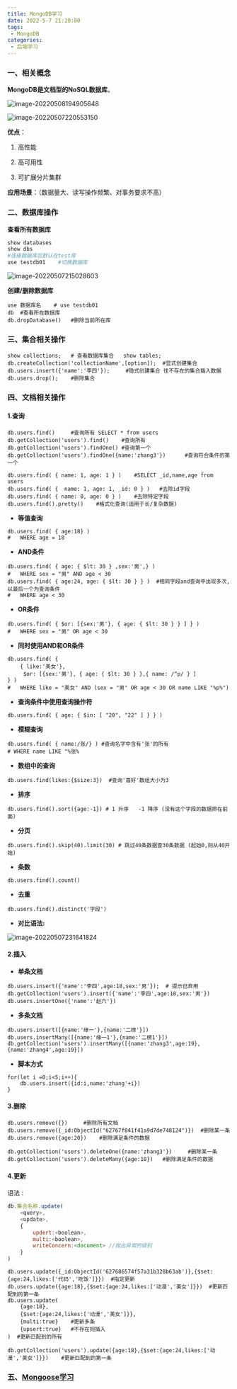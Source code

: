 ```yaml
---
title: MongoDB学习
date: 2022-5-7 21:20:00
tags:
 - MongoDB
categories: 
 - 后端学习
---
```




### 一、相关概念

**MongoDB是文档型的NoSQL数据库**。

![image-20220508194905648](https://vnote-bucket.oss-cn-shanghai.aliyuncs.com/image-20220508194905648.png)

![image-20220507220553150](https://vnote-bucket.oss-cn-shanghai.aliyuncs.com/image-20220507220553150.png)



**优点**：

1. 高性能

2. 高可用性
3. 可扩展分片集群



**应用场景**：（数据量大、读写操作频繁、对事务要求不高）



### 二、数据库操作

**查看所有数据库**

```sh
show databases
show dbs
#连接数据库后默认在test库
use testdb01 	#切换数据库
```

![image-20220507215028603](https://vnote-bucket.oss-cn-shanghai.aliyuncs.com/image-20220507215028603.png)

**创建/删除数据库**

```shell
use 数据库名 	# use testdb01
db 	#查看所在数据库
db.dropDatabase() 	#删除当前所在库
```



### 三、集合相关操作

```shell
show collections; 	# 查看数据库集合	show tables;
db.createCollection('collectionName',[option]);	 #显式创建集合
db.users.insert({'name':'李四'}); 	#隐式创建集合 往不存在的集合插入数据
db.users.drop(); 	#删除集合
```



### 四、文档相关操作

#### 1.查询

```shell
db.users.find() 	#查询所有 SELECT * from users  
db.getCollection('users').find()	#查询所有
db.getCollection('users').findOne()	#查询第一个
db.getCollection('users').findOne({name:'zhang3'})		#查询符合条件的第一个

db.users.find( { name: 1, age: 1 } ) 	#SELECT _id,name,age from users 
db.users.find( {  name: 1, age: 1, _id: 0 } ) 	#去除id字段
db.users.find( { name: 0, age: 0 } ) 	#去除特定字段
db.users.find().pretty() 	#格式化查询(适用于长/复杂数据)
```

- **等值查询**

```shell
db.users.find( { age:18} )
#	WHERE age = 18
```

- **AND条件**

```shell
db.users.find( { age: { $lt: 30 } ,sex:'男',} )
#	WHERE sex = "男" AND age < 30
db.users.find( { age:24, age: { $lt: 30 } } )  #相同字段and查询中出现多次,以最后一个为查询条件
#	WHERE age < 30
```

- **OR条件**

```shell
db.users.find( { $or: [{sex:'男'}, { age: { $lt: 30 } } ] } )
#	WHERE sex = "男" OR age < 30
```

- **同时使用AND和OR条件**

```shell
db.users.find( {
    { like:'美女'},
     $or: [{sex:'男'}, { age: { $lt: 30 } },{ name: /^p/ } ] 
} )
#	WHERE like = "美女" AND (sex = "男" OR age < 30 OR name LIKE "%p%")
```

- **查询条件中使用查询操作符**

```shell
db.users.find( { age: { $in: [ "20", "22" ] } } )
```

- **模糊查询**

```shell
db.users.find( { name:/张/} ) #查询名字中含有'张'的所有
# WHERE name LIKE "%张%
```

- **数组中的查询**

```shell
db.users.find(likes:{$size:3})	#查询'喜好'数组大小为3
```

- **排序**

```shell
db.users.find().sort({age:-1}) # 1 升序 	-1 降序 (没有这个字段的数据排在前面)
```

- **分页**

```shell
db.users.find().skip(40).limit(30) # 跳过40条数据查30条数据 (起始0,则从40开始)
```

- **条数**

```shell
db.users.find().count()
```

- **去重**

```shell
db.users.find().distinct('字段')
```





- **对比语法:**

![image-20220507231641824](https://vnote-bucket.oss-cn-shanghai.aliyuncs.com/image-20220507231641824.png)

#### 2.插入

- **单条文档**

```shell
db.users.insert({'name':'李四',age:18,sex:'男'});  # 提示已弃用
db.getCollection('users').insert({'name':'李四',age:18,sex:'男'})
db.users.insertOne({'name':'赵六'})
```

- **多条文档**

```shell
db.users.insert([{name:'缘一'},{name:'二楞'}])
db.users.insertMany([{name:'缘一1'},{name:'二楞1'}])
db.getCollection('users').insertMany([{name:'zhang3',age:19},{name:'zhang4',age:19}])
```

- **脚本方式**

```shell
for(let i =0;i<5;i++){ 
	db.users.insert({id:i,name:'zhang'+i})
}
```



#### 3.删除

```shell
db.users.remove({}) 	#删除所有文档
db.users.remove({_id:ObjectId("62767f841f41a9d7de748124")})	 #删除某一条
db.users.remove({age:20})	 #删除满足条件的数据

db.getCollection('users').deleteOne({name:'zhang3'})	 #删除某一条
db.getCollection('users').deleteMany({age:18})	 #删除满足条件的数据
```



#### 4.更新

语法 :

```js
db.集合名称.update(
	<query>,
    <update>,
    {
        updert:<boolean>, 
        multi:<boolean>,
    	writeConcern:<document> //抛出异常的级别
    }
)
```



```shell
db.users.update({_id:ObjectId('627686574f57a31b328b63ab')},{$set:{age:24,likes:['代码','吃饭']}})  #指定更新
db.users.update({age:18},{$set:{age:24,likes:['动漫','美女']}})  #更新匹配到的第一条
db.users.update(
    {age:18},
    {$set:{age:24,likes:['动漫','美女']}},
    {multi:true} 	#更新多条
    {upsert:true} 	#不存在则插入
)  #更新匹配到的所有

db.getCollection('users').update({age:18},{$set:{age:24,likes:['动漫','美女']}})	#更新匹配到的第一条
```



### 五、[Mongoose学习](http://www.mongoosejs.net/docs/index.html)

 
